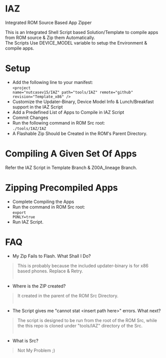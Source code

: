 # IAZ
Integrated ROM Source Based App Zipper

This is an Integrated Shell Script based Solution/Template to compile apps from ROM source & Zip them Automatically.<br>
The Scripts Use DEVICE_MODEL variable to setup the Environment & compile apps.<br>

# Setup
- Add the following line to your manifest: <br>
<code>\<project name="nutcasev15/IAZ" path="tools/IAZ" remote="github" revision="Template_x86" /\></code><br>
- Customize the Updater-Binary, Device Model Info & Lunch/Breakfast support in the IAZ Script
- Add a Predefined List of Apps to Compile in IAZ Script
- Commit Changes
- Run the following command in ROM Src root:<br>
<code>./tools/IAZ/IAZ</code>
- A Flashable Zip Should be Created in the ROM's Parent Directory.

# Compiling A Given Set Of Apps
  Refer the IAZ Script in Template Branch & Z00A_lineage Branch.
  
# Zipping Precompiled Apps
  - Complete Compiling the Apps
  - Run the command in ROM Src root:<br>
   <code>export PONLY=true</code>
  - Run IAZ Script.
  
# FAQ

- My Zip Fails to Flash. What Shall I Do?<br>
>This is probably because the included updater-binary is for x86 based phones. Replace & Retry.<br><br>
- Where is the ZIP created?<br>
>It created in the parent of the ROM Src Directory.<br><br>
- The Script gives me "cannot stat \<insert path here\>" errors. What next?<br>
>The script is designed to be run from the root of the ROM Src, while the this repo is cloned under "tools/IAZ" directory of the Src.<br><br>
- What is Src?<br>
>Not My Problem ;)
